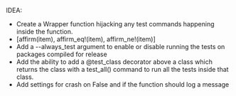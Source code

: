 IDEA:
- Create a Wrapper function hijacking any test commands happening inside the function.
- [affirm(item), affirm_eq!(item), affirm_ne!(item)]
- Add a --always_test argument to enable or disable running the tests on packages compiled for release
- Add the ability to add a @test_class decorator above a class which returns the class with a test_all() command to run all the tests inside that class.
- Add settings for crash on False and if the function should log a message